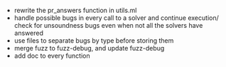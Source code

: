 
- rewrite the pr_answers function in utils.ml
- handle possible bugs in every call to a solver and continue execution/ check for unsoundness bugs even when not all the solvers have answered
- use files to separate bugs by type before storing them
- merge fuzz to fuzz-debug, and update fuzz-debug
- add doc to every function
